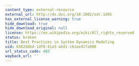 ```yaml
---
content_type: external-resource
external_url: http://dx.doi.org/10.1002/sdr.1495
has_external_license_warning: true
hide_download: true
hide_download_original: null
license: https://en.wikipedia.org/wiki/All_rights_reserved
status: broken
title: Best Practices in System Dynamics Modeling
uid: 6562ddbd-1df8-41a5-abd1-c61ae41fa908
url_status_code: 403
wayback_url: ''
---
```


